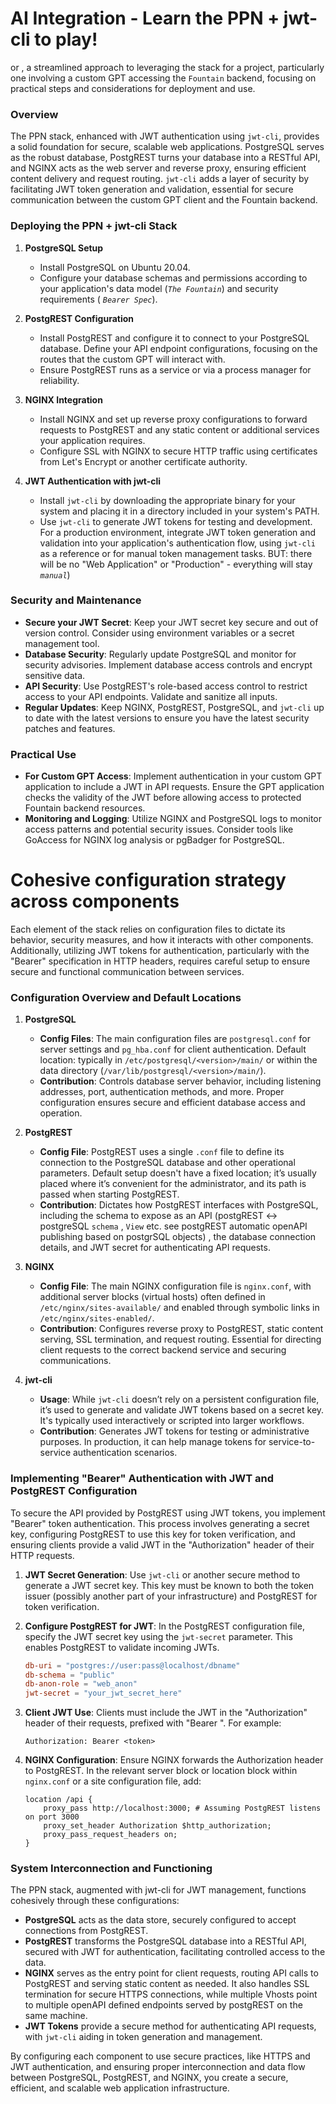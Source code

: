 # AI Integration - Learn the PPN + jwt-cli to play! 

or , a streamlined approach to leveraging the stack for a project, particularly one involving a custom GPT accessing the `Fountain` backend, focusing on practical steps and considerations for deployment and use.

### Overview

The PPN stack, enhanced with JWT authentication using `jwt-cli`, provides a solid foundation for secure, scalable web applications. PostgreSQL serves as the robust database, PostgREST turns your database into a RESTful API, and NGINX acts as the web server and reverse proxy, ensuring efficient content delivery and request routing. `jwt-cli` adds a layer of security by facilitating JWT token generation and validation, essential for secure communication between the custom GPT client and the Fountain backend.

### Deploying the PPN + jwt-cli Stack

1. **PostgreSQL Setup**
   - Install PostgreSQL on Ubuntu 20.04.
   - Configure your database schemas and permissions according to your application's data model (_`The Fountain`_) and security requirements ( _`Bearer Spec`_).

2. **PostgREST Configuration**
   - Install PostgREST and configure it to connect to your PostgreSQL database. Define your API endpoint configurations, focusing on the routes that the custom GPT will interact with.
   - Ensure PostgREST runs as a service or via a process manager for reliability.

3. **NGINX Integration**
   - Install NGINX and set up reverse proxy configurations to forward requests to PostgREST and any static content or additional services your application requires.
   - Configure SSL with NGINX to secure HTTP traffic using certificates from Let's Encrypt or another certificate authority.

4. **JWT Authentication with jwt-cli**
   - Install `jwt-cli` by downloading the appropriate binary for your system and placing it in a directory included in your system's PATH.
   - Use `jwt-cli` to generate JWT tokens for testing and development. For a production environment, integrate JWT token generation and validation into your application's authentication flow, using `jwt-cli` as a reference or for manual token management tasks. BUT: there will be no "Web Application" or "Production" - everything will stay _`manual`_)

### Security and Maintenance

- **Secure your JWT Secret**: Keep your JWT secret key secure and out of version control. Consider using environment variables or a secret management tool.
- **Database Security**: Regularly update PostgreSQL and monitor for security advisories. Implement database access controls and encrypt sensitive data.
- **API Security**: Use PostgREST's role-based access control to restrict access to your API endpoints. Validate and sanitize all inputs.
- **Regular Updates**: Keep NGINX, PostgREST, PostgreSQL, and `jwt-cli` up to date with the latest versions to ensure you have the latest security patches and features.

### Practical Use

- **For Custom GPT Access**: Implement authentication in your custom GPT application to include a JWT in API requests. Ensure the GPT application checks the validity of the JWT before allowing access to protected Fountain backend resources.
- **Monitoring and Logging**: Utilize NGINX and PostgreSQL logs to monitor access patterns and potential security issues. Consider tools like GoAccess for NGINX log analysis or pgBadger for PostgreSQL.

# Cohesive configuration strategy across components

Each element of the stack relies on configuration files to dictate its behavior, security measures, and how it interacts with other components. Additionally, utilizing JWT tokens for authentication, particularly with the "Bearer" specification in HTTP headers, requires careful setup to ensure secure and functional communication between services.

### Configuration Overview and Default Locations

1. **PostgreSQL**
   - **Config Files**: The main configuration files are `postgresql.conf` for server settings and `pg_hba.conf` for client authentication. Default location: typically in `/etc/postgresql/<version>/main/` or within the data directory (`/var/lib/postgresql/<version>/main/`).
   - **Contribution**: Controls database server behavior, including listening addresses, port, authentication methods, and more. Proper configuration ensures secure and efficient database access and operation.

2. **PostgREST**
   - **Config File**: PostgREST uses a single `.conf` file to define its connection to the PostgreSQL database and other operational parameters. Default setup doesn't have a fixed location; it’s usually placed where it’s convenient for the administrator, and its path is passed when starting PostgREST.
   - **Contribution**: Dictates how PostgREST interfaces with PostgreSQL, including the schema to expose as an API (postgREST <-> postgreSQL `schema` , `View` etc. see postgREST automatic openAPI publishing based on postgrSQL objects) , the database connection details, and JWT secret for authenticating API requests.

3. **NGINX**
   - **Config File**: The main NGINX configuration file is `nginx.conf`, with additional server blocks (virtual hosts) often defined in `/etc/nginx/sites-available/` and enabled through symbolic links in `/etc/nginx/sites-enabled/`.
   - **Contribution**: Configures reverse proxy to PostgREST, static content serving, SSL termination, and request routing. Essential for directing client requests to the correct backend service  and securing communications.

4. **jwt-cli**
   - **Usage**: While `jwt-cli` doesn’t rely on a persistent configuration file, it’s used to generate and validate JWT tokens based on a secret key. It's typically used interactively or scripted into larger workflows.
   - **Contribution**: Generates JWT tokens for testing or administrative purposes. In production, it can help manage tokens for service-to-service authentication scenarios.

### Implementing "Bearer" Authentication with JWT and PostgREST Configuration

To secure the API provided by PostgREST using JWT tokens, you implement "Bearer" token authentication. This process involves generating a secret key, configuring PostgREST to use this key for token verification, and ensuring clients provide a valid JWT in the "Authorization" header of their HTTP requests.

1. **JWT Secret Generation**: Use `jwt-cli` or another secure method to generate a JWT secret key. This key must be known to both the token issuer (possibly another part of your infrastructure) and PostgREST for token verification.

2. **Configure PostgREST for JWT**: In the PostgREST configuration file, specify the JWT secret key using the `jwt-secret` parameter. This enables PostgREST to validate incoming JWTs.

   ```conf
   db-uri = "postgres://user:pass@localhost/dbname"
   db-schema = "public"
   db-anon-role = "web_anon"
   jwt-secret = "your_jwt_secret_here"
   ```

3. **Client JWT Use**: Clients must include the JWT in the "Authorization" header of their requests, prefixed with "Bearer ". For example:

   ```
   Authorization: Bearer <token>
   ```

4. **NGINX Configuration**: Ensure NGINX forwards the Authorization header to PostgREST. In the relevant server block or location block within `nginx.conf` or a site configuration file, add:

   ```nginx
   location /api {
       proxy_pass http://localhost:3000; # Assuming PostgREST listens on port 3000
       proxy_set_header Authorization $http_authorization;
       proxy_pass_request_headers on;
   }
   ```

### System Interconnection and Functioning

The PPN stack, augmented with jwt-cli for JWT management, functions cohesively through these configurations:

- **PostgreSQL** acts as the data store, securely configured to accept connections from PostgREST.
- **PostgREST** transforms the PostgreSQL database into a RESTful API, secured with JWT for authentication, facilitating controlled access to the data.
- **NGINX** serves as the entry point for client requests, routing API calls to PostgREST and serving static content as needed. It also handles SSL termination for secure HTTPS connections, while multiple Vhosts point to multiple openAPI defined endpoints served by postgREST on the same machine.  
- **JWT Tokens** provide a secure method for authenticating API requests, with `jwt-cli` aiding in token generation and management.

By configuring each component to use secure practices, like HTTPS and JWT authentication, and ensuring proper interconnection and data flow between PostgreSQL, PostgREST, and NGINX, you create a secure, efficient, and scalable web application infrastructure.